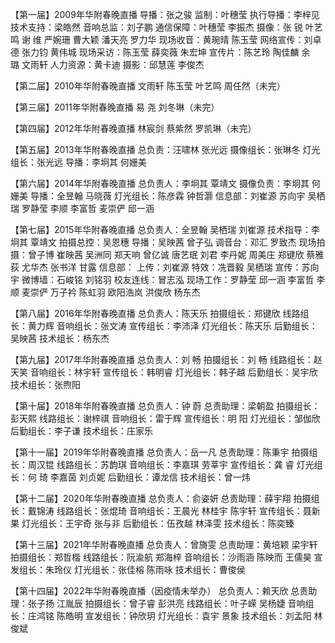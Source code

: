 【第一届】2009年华附春晚直播
导播：张之骏
监制：叶穗莹
执行导播：李梓见
技术支持：梁皓然
音响总监：刘子鹏
通信保障：叶穗莹  李振杰
摄像：张  锐  叶艺鸣  谢  维 严婉珊  曹大颖  潘天亮  罗力华
现场收音：黄琬晴 陈玉莹
网络宣传：刘卓德  张力钧  黄伟城
现场采访：陈玉莹  薛奕薇  朱宏坤
宣传片：陈艺玲 陶佳麟  余　璐 文雨轩
人力资源：黄卡迪
摄影：邱慧莲  李俊杰

【第二届】2010年华附春晚直播
文雨轩  陈玉莹  叶艺鸣  周任然（未完）

【第三届】2011年华附春晚直播
易  尧  刘冬琳（未完）

【第四届】2012年华附春晚直播
林宸剑  蔡紫然  罗凯琳（未完）

【第五届】2013年华附春晚直播
总负责：汪啸林  张光远
摄像组长：张琳冬
灯光组长：张光远
导播：李坰其  何姗美

【第六届】2014年华附春晚直播
总负责人：李坰其  覃靖文
摄像负责：李坰其  何姗美
导播：全昱翰  马晓薇
灯光组长：陈彦霖  钟哲灏
信息部：刘崔源  苏向宇  吴栖瑞  罗静莹  李顺  李富哲  麦崇俨  邱一涵

【第七届】2015年华附春晚直播
总负责人：全昱翰  吴栖瑞  刘崔源
技术指导：李坰其  覃靖文
拍摄总控：吴恩穗
导播：吴映茜  曾子弘
调音台：邓汇  罗致杰
现场拍摄：曾子博  崔映茜  吴洲同  郑天响  曾亿诚  唐艺珉  刘君  李丹妮  周美庄  郑键欣  蔡雅荻  尤华杰  张书洋  甘露
信息部：
    上传：刘崔源
    特效：冼晋毅  吴栖瑞
    宣传：苏向宇
    微博墙：石峻铭  刘铭羽
    校友连线：冒志泓
    现场工作：罗静莹  邱一涵  李富哲  李顺  麦崇俨  万子衿  陈虹羽  欧阳浩岚  洪俊欣  杨东杰
    
【第八届】2016年华附春晚直播
总负责人：陈天乐
拍摄组长：郑键欣
线路组长：黄力辉
音响组长：张文涛
宣传组长：李沛泽
灯光组长：陈天乐
后勤组长：吴映茜
技术组长：杨东杰

【第九届】2017年华附春晚直播
总负责人：刘  畅
拍摄组长：刘  畅
线路组长：赵天笑
音响组长：林宇轩
宣传组长：韩明睿
灯光组长：韩子越
后勤组长：吴宇欣
技术组长：张煦阳

【第十届】2018年华附春晚直播
总负责人：钟  蔚
总责助理：梁朝盈
拍摄组长：彭天熙
线路组长：谢梓祺
音响组长：雷于辉
宣传组长：明  阳
灯光组长：邹伽欣
后勤组长：李子谦
技术组长：庄家乐

【第十一届】2019年华附春晚直播
总负责人：岳一凡
总责助理：陈秉宇
拍摄组长：周汉锟
线路组长：苏韵琪
音响组长：李嘉琪  劳莘宇
宣传组长：龚  睿
灯光组长：何  琦  李嘉茵  刘贞妮
后勤组长：谭龙信
技术组长：曾一炜

【第十二届】2020年华附春晚直播
总负责人：俞姿妍
总责助理：薛宇翔
拍摄组长：戴锦涛
线路组长：张焜琦
音响组长：王晨光  林桂宇  陈宇轩
宣传组长：聂新果
灯光组长：王宇奇  张与非
后勤组长：伍孜越  林泽雯
技术组长：陈奕臻

【第十三届】2021年华附春晚直播
总负责人：曾旖雯
总责助理：黄培颖  梁宇轩
拍摄组长：郑哲楷
线路组长：阮渝航  郑海梓
音响组长：沙雨涵  陈映而 王儒昊
宣发组长：朱玲仪
灯光组长：张佳榕  陈雨咏
技术组长：曹俊侯

【第十四届】2022年华附春晚直播（因疫情未举办）
总负责人：赖天欣
总责助理：张子扬  江胤辰
拍摄组长：曾子睿  彭洪亮
线路组长：叶子嵘  吴杨婕
音响组长：庄鸿铭  陈皓明
宣发组长：钟欣玥
灯光组长：袁宇  景象
技术组长：刘孟阳  林俊斌
